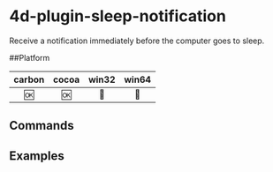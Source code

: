 # 4d-plugin-sleep-notification
Receive a notification immediately before the computer goes to sleep.

##Platform

| carbon | cocoa | win32 | win64 |
|:------:|:-----:|:---------:|:---------:|
|🆗|🆗|🚫|🚫|

Commands
---

Examples
---
